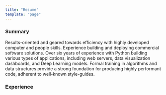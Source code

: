 ```yaml
---
title: "Resume"
template: "page"
---
```


### Summary

Results-oriented and geared towards efficiency with highly developed computer and people skills.
Experience building and deploying commercial software solutions.
Over six years of experience with Python building various types of applications, including web servers, data visualization dashboards, and Deep Learning models.
Formal training in algorithms and data structures provide a strong foundation for producing highly performant code, adherent to well-known style-guides.

### Experience

